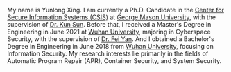 My name is Yunlong Xing. I am currently a Ph.D. Candidate in the [Center for Secure Information Systems (CSIS)][Center for Secure Information Systems (CSIS)] at [George Mason University][George Mason University], with the supervision of [Dr. Kun Sun][Dr. Kun Sun]. Before that, I received a Master's Degree in Engineering in June 2021 at [Wuhan University][Wuhan University], majoring in Cyberspace Security, with the supervision of [Dr. Fei Yan][Dr. Fei Yan]. And I obtained a Bachelor's Degree in Engineering in June 2018 from [Wuhan University][Wuhan University], focusing on Information Security. My research interests lie primarily in the fields of Automatic Program Repair (APR), Container Security, and System Security.

[Center for Secure Information Systems (CSIS)]: https://csis.gmu.edu/
[George Mason University]: https://www2.gmu.edu/
[Dr. Kun Sun]: https://csis.gmu.edu/ksun/
[Dr. Fei Yan]: https://cse.whu.edu.cn/info/1098/24491.htm
[Wuhan University]: https://en.whu.edu.cn/
